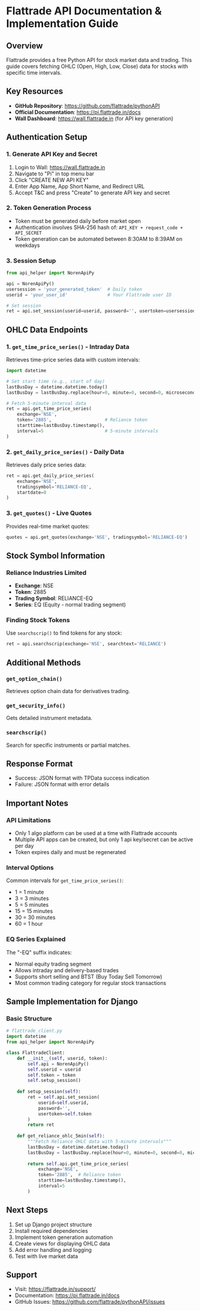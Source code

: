 # Flattrade API Documentation & Implementation Guide

## Overview
Flattrade provides a free Python API for stock market data and trading. This guide covers fetching OHLC (Open, High, Low, Close) data for stocks with specific time intervals.

## Key Resources
- **GitHub Repository**: https://github.com/flattrade/pythonAPI
- **Official Documentation**: https://pi.flattrade.in/docs
- **Wall Dashboard**: https://wall.flattrade.in (for API key generation)

## Authentication Setup

### 1. Generate API Key and Secret
1. Login to Wall: https://wall.flattrade.in
2. Navigate to "Pi" in top menu bar
3. Click "CREATE NEW API KEY"
4. Enter App Name, App Short Name, and Redirect URL
5. Accept T&C and press "Create" to generate API key and secret

### 2. Token Generation Process
- Token must be generated daily before market open
- Authentication involves SHA-256 hash of: `API_KEY + request_code + API_SECRET`
- Token generation can be automated between 8:30AM to 8:39AM on weekdays

### 3. Session Setup
```python
from api_helper import NorenApiPy

api = NorenApiPy()
usersession = 'your_generated_token'  # Daily token
userid = 'your_user_id'               # Your Flattrade user ID

# Set session
ret = api.set_session(userid=userid, password='', usertoken=usersession)
```

## OHLC Data Endpoints

### 1. `get_time_price_series()` - Intraday Data
Retrieves time-price series data with custom intervals:

```python
import datetime

# Set start time (e.g., start of day)
lastBusDay = datetime.datetime.today()
lastBusDay = lastBusDay.replace(hour=0, minute=0, second=0, microsecond=0)

# Fetch 5-minute interval data
ret = api.get_time_price_series(
    exchange='NSE',
    token='2885',                    # Reliance token
    starttime=lastBusDay.timestamp(),
    interval=5                       # 5-minute intervals
)
```

### 2. `get_daily_price_series()` - Daily Data
Retrieves daily price series data:

```python
ret = api.get_daily_price_series(
    exchange='NSE',
    tradingsymbol='RELIANCE-EQ',
    startdate=0
)
```

### 3. `get_quotes()` - Live Quotes
Provides real-time market quotes:

```python
quotes = api.get_quotes(exchange='NSE', tradingsymbol='RELIANCE-EQ')
```

## Stock Symbol Information

### Reliance Industries Limited
- **Exchange**: NSE
- **Token**: 2885
- **Trading Symbol**: RELIANCE-EQ
- **Series**: EQ (Equity - normal trading segment)

### Finding Stock Tokens
Use `searchscrip()` to find tokens for any stock:

```python
ret = api.searchscrip(exchange='NSE', searchtext='RELIANCE')
```

## Additional Methods

### `get_option_chain()`
Retrieves option chain data for derivatives trading.

### `get_security_info()`
Gets detailed instrument metadata.

### `searchscrip()`
Search for specific instruments or partial matches.

## Response Format
- Success: JSON format with TPData success indication
- Failure: JSON format with error details

## Important Notes

### API Limitations
- Only 1 algo platform can be used at a time with Flattrade accounts
- Multiple API apps can be created, but only 1 api key/secret can be active per day
- Token expires daily and must be regenerated

### Interval Options
Common intervals for `get_time_price_series()`:
- 1 = 1 minute
- 3 = 3 minutes
- 5 = 5 minutes
- 15 = 15 minutes
- 30 = 30 minutes
- 60 = 1 hour

### EQ Series Explained
The "-EQ" suffix indicates:
- Normal equity trading segment
- Allows intraday and delivery-based trades
- Supports short selling and BTST (Buy Today Sell Tomorrow)
- Most common trading category for regular stock transactions

## Sample Implementation for Django

### Basic Structure
```python
# flattrade_client.py
import datetime
from api_helper import NorenApiPy

class FlattradeClient:
    def __init__(self, userid, token):
        self.api = NorenApiPy()
        self.userid = userid
        self.token = token
        self.setup_session()
    
    def setup_session(self):
        ret = self.api.set_session(
            userid=self.userid,
            password='',
            usertoken=self.token
        )
        return ret
    
    def get_reliance_ohlc_5min(self):
        """Fetch Reliance OHLC data with 5-minute intervals"""
        lastBusDay = datetime.datetime.today()
        lastBusDay = lastBusDay.replace(hour=0, minute=0, second=0, microsecond=0)
        
        return self.api.get_time_price_series(
            exchange='NSE',
            token='2885',  # Reliance token
            starttime=lastBusDay.timestamp(),
            interval=5
        )
```

## Next Steps
1. Set up Django project structure
2. Install required dependencies
3. Implement token generation automation
4. Create views for displaying OHLC data
5. Add error handling and logging
6. Test with live market data

## Support
- Visit: https://flattrade.in/support/
- Documentation: https://pi.flattrade.in/docs
- GitHub Issues: https://github.com/flattrade/pythonAPI/issues